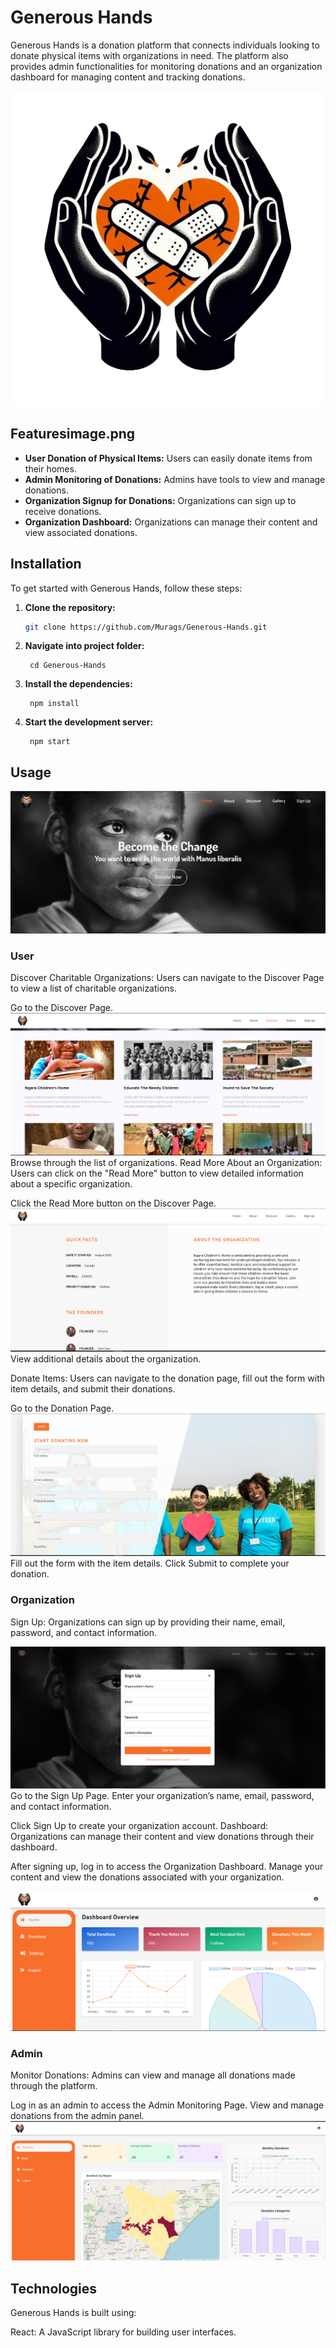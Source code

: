 # Generous Hands

Generous Hands is a donation platform that connects individuals looking to donate physical items with organizations in need. The platform also provides admin functionalities for monitoring donations and an organization dashboard for managing content and tracking donations.

![Generous Hands](./public/Images/logo-bg.png) <!-- Main Image of the Project -->
## Featuresimage.png

- **User Donation of Physical Items:** Users can easily donate items from their homes.
- **Admin Monitoring of Donations:** Admins have tools to view and manage donations.
- **Organization Signup for Donations:** Organizations can sign up to receive donations.
- **Organization Dashboard:** Organizations can manage their content and view associated donations.

## Installation

To get started with Generous Hands, follow these steps:

1. **Clone the repository:**
   ```bash
   git clone https://github.com/Murags/Generous-Hands.git
   ```
2. **Navigate into project folder:**
   ```
    cd Generous-Hands
   ```
3. **Install the dependencies:**
   ```
    npm install
    ```
4. **Start the development server:**
   ```
    npm start
    ```

## Usage
![Generous Hands](./public/Images/LandingPage.png)
### User
Discover Charitable Organizations: Users can navigate to the Discover Page to view a list of charitable organizations.

Go to the Discover Page.
![Generous Hands](./public/Images/DiscoverPage.png)
Browse through the list of organizations.
Read More About an Organization: Users can click on the "Read More" button to view detailed information about a specific organization.

Click the Read More button on the Discover Page.
![Generous Hands](./public/Images/OrgPage.png)
View additional details about the organization.

Donate Items: Users can navigate to the donation page, fill out the form with item details, and submit their donations.

Go to the Donation Page.
![Generous Hands](./public/Images/DonatePage.png)
Fill out the form with the item details.
Click Submit to complete your donation.

### Organization
Sign Up: Organizations can sign up by providing their name, email, password, and contact information.

![Generous Hands](./public/Images/SIgnup.png)
Go to the Sign Up Page.
Enter your organization’s name, email, password, and contact information.

Click Sign Up to create your organization account.
Dashboard: Organizations can manage their content and view donations through their dashboard.

After signing up, log in to access the Organization Dashboard.
Manage your content and view the donations associated with your organization.

![Generous Hands](./public/Images/OrganizationDash.png)

### Admin
Monitor Donations: Admins can view and manage all donations made through the platform.

Log in as an admin to access the Admin Monitoring Page.
View and manage donations from the admin panel.
![Generous Hands](./public/Images/AdminDash.png)

## Technologies
Generous Hands is built using:

React: A JavaScript library for building user interfaces.
